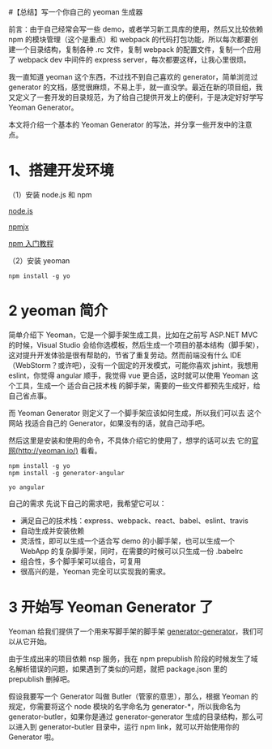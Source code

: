 #【总结】写一个你自己的 yeoman 生成器

前言：由于自己经常会写一些 demo，或者学习新工具库的使用，然后又比较依赖 npm 的模块管理（这个是重点）和 webpack 的代码打包功能，所以每次都要创建一个目录结构，复制各种 .rc 文件，复制 webpack 的配置文件，复制一个应用了 webpack dev 中间件的 express server，每次都要这样，让我心里很烦。

我一直知道 yeoman 这个东西，不过找不到自己喜欢的 generator，简单浏览过 generator 的文档，感觉很麻烦，不易上手，就一直没学。最近在新的项目组，我又定义了一套开发的目录规范，为了给自己提供开发上的便利，于是决定好好学写 Yeoman Generator。

本文将介绍一个基本的 Yeoman Generator 的写法，并分享一些开发中的注意点。

# 1、搭建开发环境

（1）安装 node.js 和 npm

[node.js](https://nodejs.org/en/)

[npmjx](https://www.npmjs.com/)

[npm 入门教程](https://github.com/theicebear/npm-basic-usage)

（2）安装 yeoman 

```
npm install -g yo
```

# 2 yeoman 简介

简单介绍下 Yeoman，它是一个脚手架生成工具，比如在之前写 ASP.NET MVC 的时候，Visual Studio 会给你选模板，然后生成一个项目的基本结构（脚手架），这对提升开发体验是很有帮助的，节省了重复劳动。然而前端没有什么 IDE（WebStorm？或许吧），没有一个固定的开发模式，可能你喜欢 jshint，我想用 eslint，你觉得 angular 顺手，我觉得 vue 更合适，这时就可以使用 Yeoman 这个工具，生成一个 适合自己技术栈 的脚手架，需要的一些文件都预先生成好，给自己省点事。

而 Yeoman Generator 则定义了一个脚手架应该如何生成，所以我们可以去 这个网站 找适合自己的 Generator，如果没有的话，就自己动手吧。

然后这里是安装和使用的命令，不具体介绍它的使用了，想学的话可以去 它的[官网(http://yeoman.io/)](http://yeoman.io/) 看看。

```
npm install -g yo
npm install -g generator-angular

yo angular
```

自己的需求
先说下自己的需求吧，我希望它可以：

- 满足自己的技术栈：express、webpack、react、babel、eslint、travis
- 自动生成并安装依赖
- 灵活性，即可以生成一个适合写 demo 的小脚手架，也可以生成一个 WebApp 的复杂脚手架，同时，在需要的时候可以只生成一份 .babelrc
- 组合性，多个脚手架可以组合，可复用
- 很高兴的是，Yeoman 完全可以实现我的需求。

# 3 开始写 Yeoman Generator 了

Yeoman 给我们提供了一个用来写脚手架的脚手架 [generator-generator](https://github.com/yeoman/generator-generator)，我们可以从它开始。

由于生成出来的项目依赖 nsp 服务，我在 npm prepublish 阶段的时候发生了域名解析错误的问题，如果遇到了类似的问题，就把 package.json 里的 prepublish 删掉吧。

假设我要写一个 Generator 叫做 Butler（管家的意思），那么，根据 Yeoman 的规定，你需要将这个 node 模块的名字命名为 generator-*，所以我命名为 generator-butler，如果你是通过 generator-generator 生成的目录结构，那么可以进入到 generator-butler 目录中，运行 npm link，就可以开始使用你的 Generator 啦。